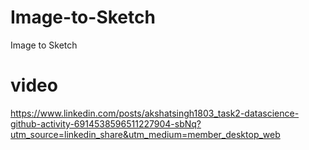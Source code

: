 # Image-to-Sketch
Image to Sketch


# video

https://www.linkedin.com/posts/akshatsingh1803_task2-datascience-github-activity-6914538596511227904-sbNq?utm_source=linkedin_share&utm_medium=member_desktop_web
